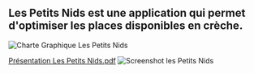 ## Les Petits Nids est une application qui permet d'optimiser les places disponibles en crèche. 

![Charte Graphique Les Petits Nids](https://github.com/user-attachments/assets/1c1fc99e-405c-4690-9005-0baae78eecc4)

[Présentation Les Petits Nids.pdf](https://github.com/user-attachments/files/18907165/Presentation.Les.Petits.Nids.pdf)
![Screenshot les Petits Nids](https://github.com/user-attachments/assets/b38196e4-32a6-4821-b341-523829172348)
